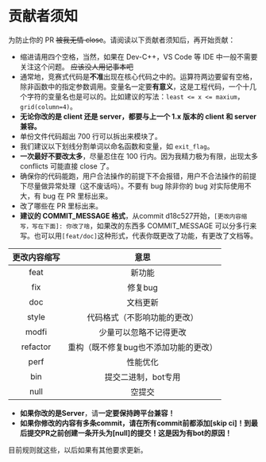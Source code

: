 # 贡献者须知

为防止你的 PR ~~被我无情 close~~。请阅读以下贡献者须知后，再开始贡献：

- 缩进请用四个空格，当然，如果在 Dev-C++，VS Code 等 IDE 中一般不需要关注这个问题。 ~~应该没人用记事本吧~~
- 通常地，竞赛式代码是**不准**出现在核心代码之中的。运算符两边要留有空格，除非函数中的指定参数调用。变量名一定要**有意义**，这是工程代码，一个十几个字符的变量名也是可以的。比如建议的写法：`least <= x <= maxium`，`grid(column=4)`。
- **无论你改的是 client 还是 server，都要与上一个 1.x 版本的 client 和 server 兼容。**
- 单份文件代码超出 700 行可以拆出来模块了。
- 我们建议以下划线分割单词以命名函数和变量，如 `exit_flag`。
- **一次最好不要改太多**，尽量忍住在 100 行内。因为我精力极为有限，出现太多 conflicts 可能直接 close 了。
- 确保你的代码能跑，用户合法操作的前提下不会报错，用户不合法操作的前提下尽量做异常处理（这不废话吗）。不要有 bug 除非你的 bug 对实际使用不大，有 bug 在 PR 里标出来。
- 改了哪些在 PR 里标出来。
- **建议的 COMMIT_MESSAGE 格式**，从commit d18c527开始，`[更改内容缩写，写在下面]: 你改了啥`，如果改的东西多 COMMIT_MESSAGE 可以分多行来写。也可以用`[feat/doc]`这种形式，代表你既更改了功能，有更改了文档等。

|更改内容缩写|意思|
|:--------:|:-----:|
|feat|新功能|
|fix|修复bug|
|doc|文档更新|
|style|代码格式（不影响功能的更改）|
|modfi|少量可以忽略不记得更改|
|refactor|重构（既不修复bug也不添加功能的更改）|
|perf|性能优化|
|bin|提交二进制，bot专用|
|null|空提交|
- **如果你改的是Server**，请**一定要保持跨平台兼容！**
- **如果你修改的内容有多条commit，请在所有commit前都添加[skip ci]！到最后提交PR之前创建一条开头为[null]的提交！这是因为有bot的原因！**

目前规则就这些，以后如果有其他要求更新。